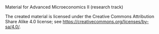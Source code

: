 Material for Advanced Microeconomics II (research track)

The created material is licensed under the Creative Commons Attribution Share Alike 4.0 license; see https://creativecommons.org/licenses/by-sa/4.0/.